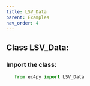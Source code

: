 ```yaml
---
title: LSV_Data
parent: Examples
nav_order: 4
---
```


 
## Class LSV_Data:
### Import the class:
```python
   from ec4py import LSV_Data
```

